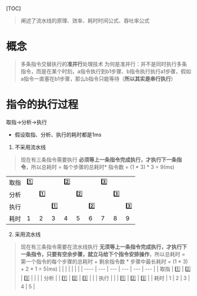 [TOC]

> 阐述了流水线的原理、效率、耗时时间公式、吞吐率公式

# 概念
> 多条指令交替执行的**准并行**处理技术
> 为何是准并行：并不是同时执行多条指令，而是在某个时刻，a指令执行到b1步骤、b指令执行执行a1步骤，假如a指令一直塞在b1步骤，那么b指令只能等待（**所以其实是串行执行**）

# 指令的执行过程
取指→分析→执行

* 假设取指、分析、执行的耗时都是1ms
1. 不采用流水线
>现在有三条指令需要执行
>**必须等上一条指令完成执行，才执行下一条指令**，所以总耗时 = 每个步骤的总耗时* 指令数 = (1 * 3) * 3 = 9(ms) 

|      |     |     |     |     |     |     |     |     |     |
| ---- | --- | --- | --- | --- | --- | --- | --- | --- | --- |
| 取指 | 1️⃣ |     |     | 2️⃣ |     |     | 3️⃣ |     |     |
| 分析 |     | 1️⃣ |     |     | 2️⃣ |     |     | 3️⃣ |     |
| 执行 |     |     | 1️⃣ |     |     | 2️⃣ |     |     | 3️⃣ |
| 耗时 | 1   | 2   | 3   | 4   | 5   | 6   | 7   | 8   | 9   |


2. 采用流水线
>现在有三条指令需要在流水线执行
>**无须等上一条指令完成执行，才执行下一条指令，只要有空余步骤，就立马给下个指令安排操作**，所以总耗时 = 第一个指令的每个步骤的总耗时 + 剩余指令数 * 步骤中最长耗时 = (1 * 3)  + 2 * 1  = 5(ms) 
|      |     |     |     |     |     |
| ---- | --- | --- | --- | --- | --- |
| 取指 | 1️⃣ | 2️⃣ | 3️⃣ |     |     |
| 分析 |     | 1️⃣ | 2️⃣ | 3️⃣ |     |
| 执行 |     |     | 1️⃣ | 2️⃣ | 3️⃣ |
| 耗时 | 1   | 2   | 3   | 4   | 5   |
